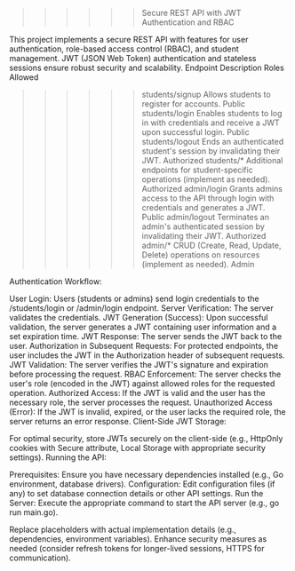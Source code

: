 
>>>>>>Secure REST API with JWT Authentication and RBAC

This project implements a secure REST API with features for user authentication, role-based access control (RBAC), and student management. JWT (JSON Web Token) authentication and stateless sessions ensure robust security and scalability.
Endpoint	Description	Roles Allowed


>>>>>>students/signup	Allows students to register for accounts.	Public
>>>>>>students/login	Enables students to log in with credentials and receive a JWT upon successful login.	Public
>>>>>>students/logout	Ends an authenticated student's session by invalidating their JWT.	Authorized
>>>>>>students/*	Additional endpoints for student-specific operations (implement as needed).	Authorized
>>>>>>admin/login	Grants admins access to the API through login with credentials and generates a JWT.	Public
>>>>>>admin/logout	Terminates an admin's authenticated session by invalidating their JWT.	Authorized
>>>>>>admin/*	CRUD (Create, Read, Update, Delete) operations on resources (implement as needed).	Admin

Authentication Workflow:

User Login: Users (students or admins) send login credentials to the /students/login or /admin/login endpoint.
Server Verification: The server validates the credentials.
JWT Generation (Success): Upon successful validation, the server generates a JWT containing user information and a set expiration time.
JWT Response: The server sends the JWT back to the user.
Authorization in Subsequent Requests: For protected endpoints, the user includes the JWT in the Authorization header of subsequent requests.
JWT Validation: The server verifies the JWT's signature and expiration before processing the request.
RBAC Enforcement: The server checks the user's role (encoded in the JWT) against allowed roles for the requested operation.
Authorized Access: If the JWT is valid and the user has the necessary role, the server processes the request.
Unauthorized Access (Error): If the JWT is invalid, expired, or the user lacks the required role, the server returns an error response.
Client-Side JWT Storage:

For optimal security, store JWTs securely on the client-side (e.g., HttpOnly cookies with Secure attribute, Local Storage with appropriate security settings).
Running the API:

Prerequisites: Ensure you have necessary dependencies installed (e.g., Go environment, database drivers).
Configuration: Edit configuration files (if any) to set database connection details or other API settings.
Run the Server: Execute the appropriate command to start the API server (e.g., go run main.go).


Replace placeholders with actual implementation details (e.g., dependencies, environment variables).
Enhance security measures as needed (consider refresh tokens for longer-lived sessions, HTTPS for communication).
